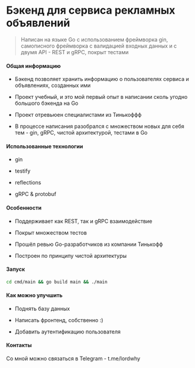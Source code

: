 # Бэкенд для сервиса рекламных объявлений

> Написан на языке Go с использованием фреймворка gin, самописного фреймворка с валидацией входных данных и с двумя API - REST и gRPC, покрыт тестами

#### Общая информацию

- Бэкенд позволяет хранить информацию о пользователях сервиса и объявлениях, созданных ими

- Проект учебный, и это мой первый опыт в написании сколь угодно большого бэкенда на Go

- Проект отревьюен специалистами из Тинькоффф

- В процессе написания разобрался с множеством новых для себя тем - gin, gRPC, чистой архитектурой, тестами в Go

<!-- You don't have to answer all the questions - just the ones relevant to your project. -->

#### Использованные технологии

- gin

- testify

- reflections

- gRPC & protobuf

#### Особенности

- Поддерживает как REST, так и gRPC взаимодействие

- Покрыт множеством тестов

- Прошёл ревью Go-разработчиков из компании Тинькофф

- Построен по принципу чистой архитектуры

<!-- If you have screenshots you'd like to share, include them here. -->

#### Запуск

```bash
cd cmd/main && go build main && ./main
```

#### Как можно улучшить

* Поднять базу данных

* Написать фронтенд, собственно :)

* Добавить аутентификацию пользователя

#### Контакты

Со мной можно связаться в Telegram - t.me/lordwhy


